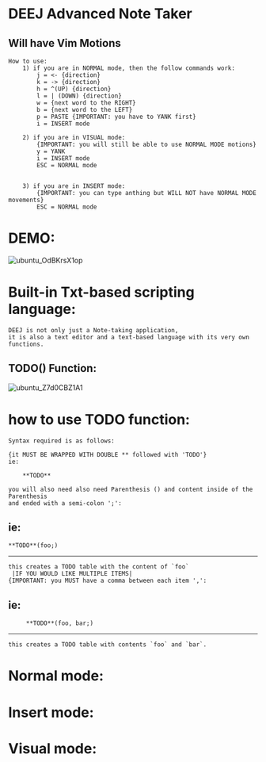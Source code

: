 # DEEJ Advanced Note Taker

## Will have Vim Motions
    How to use:
        1) if you are in NORMAL mode, then the follow commands work:
            j = <- {direction}
            k = -> {direction}
            h = ^(UP) {direction}
            l = | (DOWN) {direction}
            w = {next word to the RIGHT}
            b = {next word to the LEFT}
            p = PASTE {IMPORTANT: you have to YANK first}
            i = INSERT mode
    
        2) if you are in VISUAL mode:
            {IMPORTANT: you will still be able to use NORMAL MODE motions}
            y = YANK
            i = INSERT mode
            ESC = NORMAL mode
            

        3) if you are in INSERT mode:
            {IMPORTANT: you can type anthing but WILL NOT have NORMAL MODE movements}
            ESC = NORMAL mode 
            

# DEMO:
![ubuntu_OdBKrsX1op](https://github.com/user-attachments/assets/5010c5f5-8090-439d-bef9-386d85e14838)

# Built-in Txt-based scripting language:
    DEEJ is not only just a Note-taking application,
    it is also a text editor and a text-based language with its very own functions.

## **TODO**() Function:

![ubuntu_Z7d0CBZ1A1](https://github.com/user-attachments/assets/4e164541-cc0b-4dfc-8073-961568486f28)

# how to use TODO function:
    Syntax required is as follows:
    
    {it MUST BE WRAPPED WITH DOUBLE ** followed with 'TODO'}
    ie:
    
        **TODO**

    you will also need also need Parenthesis () and content inside of the Parenthesis 
    and ended with a semi-colon ';':
ie: 
-----------------------------------------------------------------------------------------------------------------------------------------
    **TODO**(foo;)
-----------------------------------------------------------------------------------------------------------------------------------------
    this creates a TODO table with the content of `foo`
     |IF YOU WOULD LIKE MULTIPLE ITEMS|
    {IMPORTANT: you MUST have a comma between each item ',':
ie:
----------------------------------------------------------------------------------------------------------------------------------------- 
         **TODO**(foo, bar;)
-----------------------------------------------------------------------------------------------------------------------------------------
    this creates a TODO table with contents `foo` and `bar`.

# Normal mode:

# Insert mode:

# Visual mode:

